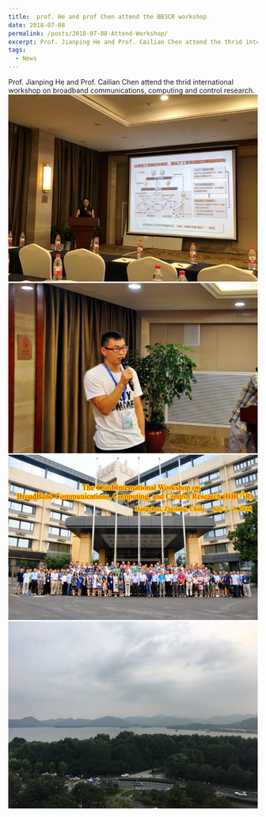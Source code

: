 ```yaml
---
title:  prof. He and prof Chen attend the BB3CR workshop
date: 2018-07-08
permalink: /posts/2018-07-08-Attend-Workshop/
excerpt: Prof. Jianping He and Prof. Cailian Chen attend the thrid international workshop on broadband communications, computing and control research.
tags:
  - News
---
```


Prof. Jianping He and Prof. Cailian Chen attend the thrid international workshop on broadband communications, computing and control research.  
![image1](/images/post-images/2018-07/2018-07-08-a.jpg)  
![image1](/images/post-images/2018-07/2018-07-08-b.jpg)  
![image1](/images/post-images/2018-07/2018-07-08-c.jpg)  
![image1](/images/post-images/2018-07/2018-07-08-d.jpg)

